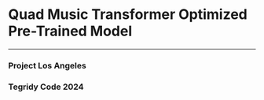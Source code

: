 # Quad Music Transformer Optimized Pre-Trained Model

***

### Project Los Angeles
### Tegridy Code 2024
